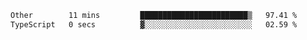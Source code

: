 <!--START_SECTION:waka-->

```txt
Other        11 mins         ████████████████████████▒   97.41 %
TypeScript   0 secs          ▓░░░░░░░░░░░░░░░░░░░░░░░░   02.59 %
```

<!--END_SECTION:waka-->